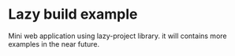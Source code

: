 # Lazy build example
Mini  web application using lazy-project library.
it will contains more examples in the near future.
